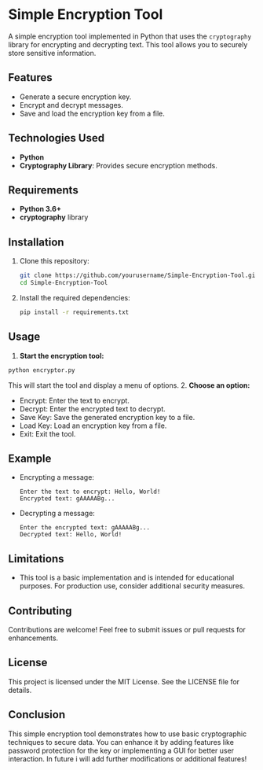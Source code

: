 # Simple Encryption Tool

A simple encryption tool implemented in Python that uses the `cryptography` library for encrypting and decrypting text. This tool allows you to securely store sensitive information.

## Features
- Generate a secure encryption key.
- Encrypt and decrypt messages.
- Save and load the encryption key from a file.

## Technologies Used
- **Python**
- **Cryptography Library**: Provides secure encryption methods.

## Requirements
- **Python 3.6+**
- **cryptography** library

## Installation

1. Clone this repository:
   ```bash
   git clone https://github.com/yourusername/Simple-Encryption-Tool.git
   cd Simple-Encryption-Tool
   ```

2. Install the required dependencies:
   ```bash
   pip install -r requirements.txt
   ```

## Usage

1. **Start the encryption tool:**
  ```bash
  python encryptor.py
  ```
  This will start the tool and display a menu of options.
2. **Choose an option:**
- Encrypt: Enter the text to encrypt.
- Decrypt: Enter the encrypted text to decrypt.
- Save Key: Save the generated encryption key to a file.
- Load Key: Load an encryption key from a file.
- Exit: Exit the tool.

## Example

- Encrypting a message:
  ```vbnet
  Enter the text to encrypt: Hello, World!
  Encrypted text: gAAAAABg...
  ```
- Decrypting a message:
  ```arduino
  Enter the encrypted text: gAAAAABg...
  Decrypted text: Hello, World!
  ```
## Limitations

- This tool is a basic implementation and is intended for educational purposes. For production use, consider additional security measures.

## Contributing

Contributions are welcome! Feel free to submit issues or pull requests for enhancements.

## License

This project is licensed under the MIT License. See the LICENSE file for details.

## Conclusion
This simple encryption tool demonstrates how to use basic cryptographic techniques to secure data. You can enhance it by adding features like password protection for the key or implementing a GUI for better user interaction. In future i will add further modifications or additional features!
